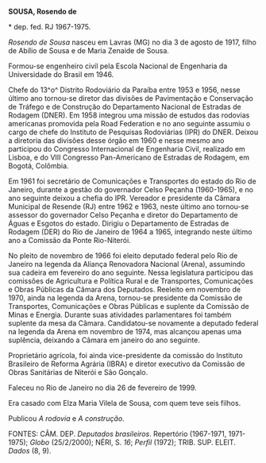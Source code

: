 **SOUSA, Rosendo de**

\* dep. fed. RJ 1967-1975.

*Rosendo de Sousa* nasceu em Lavras (MG) no dia 3 de agosto de 1917,
filho de Abílio de Sousa e de Maria Zenaide de Sousa.

Formou-se engenheiro civil pela Escola Nacional de Engenharia da
Universidade do Brasil em 1946.

Chefe do 13^o^ Distrito Rodoviário da Paraíba entre 1953 e 1956, nesse
último ano tornou-se diretor das divisões de Pavimentação e Conservação
de Tráfego e de Construção do Departamento Nacional de Estradas de
Rodagem (DNER). Em 1958 integrou uma missão de estudos das rodovias
americanas promovida pela Road Federation e no ano seguinte assumiu o
cargo de chefe do Instituto de Pesquisas Rodoviárias (IPR) do DNER.
Deixou a diretoria das divisões desse órgão em 1960 e nesse mesmo ano
participou do Congresso Internacional de Engenharia Civil, realizado em
Lisboa, e do VIII Congresso Pan-Americano de Estradas de Rodagem, em
Bogotá, Colômbia.

Em 1961 foi secretário de Comunicações e Transportes do estado do Rio de
Janeiro, durante a gestão do governador Celso Peçanha (1960-1965), e no
ano seguinte deixou a chefia do IPR. Vereador e presidente da Câmara
Municipal de Resende (RJ) entre 1962 e 1963, neste último ano tornou-se
assessor do governador Celso Peçanha e diretor do Departamento de Águas
e Esgotos do estado. Dirigiu o Departamento de Estradas de Rodagem (DER)
do Rio de Janeiro de 1964 a 1965, integrando neste último ano a Comissão
da Ponte Rio-Niterói.

No pleito de novembro de 1966 foi eleito deputado federal pelo Rio de
Janeiro na legenda da Aliança Renovadora Nacional (Arena), assumindo sua
cadeira em fevereiro do ano seguinte. Nessa legislatura participou das
comissões de Agricultura e Política Rural e de Transportes, Comunicações
e Obras Públicas da Câmara dos Deputados. Reeleito em novembro de 1970,
ainda na legenda da Arena, tornou-se presidente da Comissão de
Transportes, Comunicações e Obras Públicas e suplente da Comissão de
Minas e Energia. Durante suas atividades parlamentares foi também
suplente da mesa da Câmara. Candidatou-se novamente a deputado federal
na legenda da Arena em novembro de 1974, mas alcançou apenas uma
suplência, deixando a Câmara em janeiro do ano seguinte.

Proprietário agrícola, foi ainda vice-presidente da comissão do
Instituto Brasileiro de Reforma Agrária (IBRA) e diretor executivo da
Comissão de Obras Sanitárias de Niterói e São Gonçalo.

Faleceu no Rio de Janeiro no dia 26 de fevereiro de 1999.

Era casado com Elza Maria Vilela de Sousa, com quem teve seis filhos.

Publicou *A rodovia* e *A construção*.

FONTES: CÂM. DEP. *Deputados brasileiros*. Repertório (1967-1971,
1971-1975); *Globo* (25/2/2000); NÉRI, S. *16*; *Perfil* (1972); TRIB.
SUP. ELEIT. *Dados* (8, 9).
